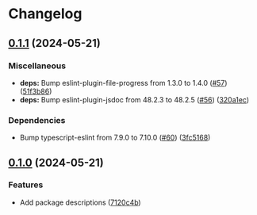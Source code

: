 # Changelog

## [0.1.1](https://github.com/lightbasenl/platforms/compare/eslint-config-v0.1.0...eslint-config-v0.1.1) (2024-05-21)


### Miscellaneous

* **deps:** Bump eslint-plugin-file-progress from 1.3.0 to 1.4.0 ([#57](https://github.com/lightbasenl/platforms/issues/57)) ([51f3b86](https://github.com/lightbasenl/platforms/commit/51f3b86606ddabf07c086bf75899a6f220604848))
* **deps:** Bump eslint-plugin-jsdoc from 48.2.3 to 48.2.5 ([#56](https://github.com/lightbasenl/platforms/issues/56)) ([320a1ec](https://github.com/lightbasenl/platforms/commit/320a1ec94c030582bbb90423f17c3d7d87bb7bdd))


### Dependencies

* Bump typescript-eslint from 7.9.0 to 7.10.0 ([#60](https://github.com/lightbasenl/platforms/issues/60)) ([3fc5168](https://github.com/lightbasenl/platforms/commit/3fc51683a82f719bb956ca7fd36d7839519f4f9d))

## [0.1.0](https://github.com/lightbasenl/platforms/compare/eslint-config-v0.0.1...eslint-config-v0.1.0) (2024-05-21)

### Features

- Add package descriptions
  ([7120c4b](https://github.com/lightbasenl/platforms/commit/7120c4bd317480e85ce691798d3fb2e21081e66a))
